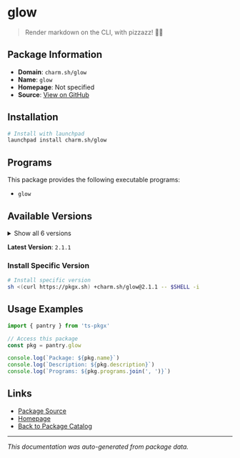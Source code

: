 # glow

> Render markdown on the CLI, with pizzazz! 💅🏻

## Package Information

- **Domain**: `charm.sh/glow`
- **Name**: `glow`
- **Homepage**: Not specified
- **Source**: [View on GitHub](https://github.com/pkgxdev/pantry/tree/main/projects/charm.sh/glow/package.yml)

## Installation

```bash
# Install with launchpad
launchpad install charm.sh/glow
```

## Programs

This package provides the following executable programs:

- `glow`

## Available Versions

<details>
<summary>Show all 6 versions</summary>

- `2.1.1`, `2.1.0`, `2.0.0`, `1.5.1`, `1.5.0`
- `1.4.1`

</details>

**Latest Version**: `2.1.1`

### Install Specific Version

```bash
# Install specific version
sh <(curl https://pkgx.sh) +charm.sh/glow@2.1.1 -- $SHELL -i
```

## Usage Examples

```typescript
import { pantry } from 'ts-pkgx'

// Access this package
const pkg = pantry.glow

console.log(`Package: ${pkg.name}`)
console.log(`Description: ${pkg.description}`)
console.log(`Programs: ${pkg.programs.join(', ')}`)
```

## Links

- [Package Source](https://github.com/pkgxdev/pantry/tree/main/projects/charm.sh/glow/package.yml)
- [Homepage](#)
- [Back to Package Catalog](../../../package-catalog.md)

---

*This documentation was auto-generated from package data.*
